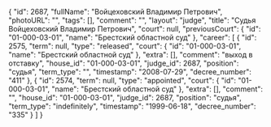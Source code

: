 {
    "id": 2687,
    "fullName": "Войцеховский Владимир Петрович",
    "photoURL": "",
    "tags": [],
    "comment": "",
    "layout": "judge",
    "title": "Судья Войцеховский Владимир Петрович",
    "court": null,
    "previousCourt": {
        "id": "01-000-03-01",
        "name": "Брестский областной суд"
    },
    "career": [
        {
            "id": 2575,
            "term": null,
            "type": "released",
            "court": {
                "id": "01-000-03-01",
                "name": "Брестский областной суд"
            },
            "extra": [],
            "comment": "выход в отставку",
            "house_id": "01-000-03-01",
            "judge_id": 2687,
            "position": "судья",
            "term_type": "",
            "timestamp": "2008-07-29",
            "decree_number": "411"
        },
        {
            "id": 2574,
            "term": null,
            "type": "appointed",
            "court": {
                "id": "01-000-03-01",
                "name": "Брестский областной суд"
            },
            "extra": [],
            "comment": "",
            "house_id": "01-000-03-01",
            "judge_id": 2687,
            "position": "судья",
            "term_type": "indefinitely",
            "timestamp": "1999-06-18",
            "decree_number": "335"
        }
    ]
}